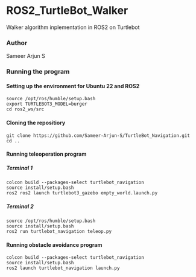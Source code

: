 # ROS2_TurtleBot_Walker
 Walker algorithm inplementation in ROS2 on Turtlebot 
### Author
Sameer Arjun S

### Running the program

#### Setting up the environment for Ubuntu 22 and ROS2
```
source /opt/ros/humble/setup.bash
export TURTLEBOT3_MODEL=burger
cd ros2_ws/src
```

#### Cloning the repositiory
```
git clone https://github.com/Sameer-Arjun-S/TurtleBot_Navigation.git
cd ..
```
#### Running teleoperation program
##### Terminal 1
```
colcon build --packages-select turtlebot_navigation
source install/setup.bash
ros2 ros2 launch turtlebot3_gazebo empty_world.launch.py 
```
##### Terminal 2
```
source /opt/ros/humble/setup.bash
source install/setup.bash
ros2 run turtlebot_navigation teleop.py
```
#### Running obstacle avoidance program
```
colcon build --packages-select turtlebot_navigation
source install/setup.bash
ros2 launch turtlebot_navigation launch.py
```
